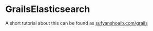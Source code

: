 # GrailsElasticsearch

A short tutorial about this can be found as [sufyanshoaib.com/grails](sufyanshoaib.com/grails/elasticsearch/2015/01/29/grails-elasticsearch.html)
